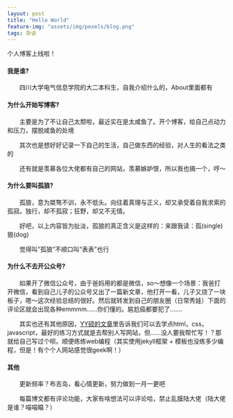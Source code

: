 ```yaml
---
layout: post
title: "Hello World"
feature-img: "assets/img/pexels/blog.png"
tags: 杂谈
---
```


个人博客上线啦！

#### 我是谁?

&emsp;&emsp;四川大学电气信息学院的大二本科生，自我介绍什么的，About里面都有

#### 为什么开始写博客?

&emsp;&emsp;主要是为了不让自己太颓啦，最近实在是太咸鱼了。开个博客，给自己点动力和压力，摆脱咸鱼的处境

&emsp;&emsp;其次也是想好好记录一下自己的生活，自己做东西的经验，对人生的看法之类的

&emsp;&emsp;还有就是羡慕各位大佬都有自己的网站，羡慕嫉妒恨，所以我也搞一个，哼～

#### 为什么要叫孤狼?

&emsp;&emsp;孤狼，意为桀骜不训，永不低头。向往着真理与正义，却又承受着自我求索的孤寂。独行，却不孤寂；狂野，却又不无情。

&emsp;&emsp;好吧，以上内容皆为扯淡，孤狼的真正含义是这样的：来跟我读：孤(single)狼(dog)

&emsp;&emsp;觉得叫“孤狼”不顺口叫“表表”也行

#### 为什么不去开公众号?

&emsp;&emsp;如果开了微信公众号，由于爸妈用的都是微信，so～想像一个场景：我爸打开微信，看到自己儿子的公众号又出了一篇新文章，他打开一看，儿子又烧了一块板子，嗯～这次经验总结的很好。然后就转发到自己的朋友圈（日常秀娃）下面的评论区就会出现各种emmmm......你们懂的。尴尬癌都要犯了.......

&emsp;&emsp;其实也还有其他原因，[YY硕的文章](https://zhuanlan.zhihu.com/p/22266788)里告诉我们可以去学点html，css，javascript，最好的练习方式就是去帮别人写网站，但......没人要我帮忙写！？那就给自己写过个呗。顺便练练web编程（其实使用jekyll框架 + 模板也没练多少编程，但是！有个个人网站感觉很geek啊！）

#### 其他

&emsp;&emsp;更新频率？布吉岛，看心情更新，努力做到一月一更吧

&emsp;&emsp;每篇博文都有评论功能，大家有啥想法可以评论哈，禁止乱膜陆大佬（陆大佬是谁？喵喵瞄？）
